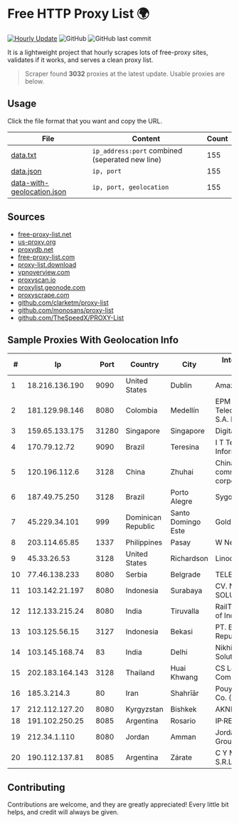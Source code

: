 
# Free HTTP Proxy List 🌍

[![Hourly Update](https://github.com/mertguvencli/http-proxy-list/actions/workflows/main.yml/badge.svg?branch=main)](https://github.com/mertguvencli/http-proxy-list/actions/workflows/main.yml)
![GitHub](https://img.shields.io/github/license/mertguvencli/http-proxy-list)
![GitHub last commit](https://img.shields.io/github/last-commit/mertguvencli/http-proxy-list)

It is a lightweight project that hourly scrapes lots of free-proxy sites, validates if it works, and serves a clean proxy list.


> Scraper found **3032** proxies at the latest update. Usable proxies are below.

## Usage

Click the file format that you want and copy the URL.


|File|Content|Count|
|----|-------|-----|
|[data.txt](https://raw.githubusercontent.com/mertguvencli/http-proxy-list/main/proxy-list/data.txt)|`ip_address:port` combined (seperated new line)|155|
|[data.json](https://raw.githubusercontent.com/mertguvencli/http-proxy-list/main/proxy-list/data.json)|`ip, port`|155|
|[data-with-geolocation.json](https://raw.githubusercontent.com/mertguvencli/http-proxy-list/main/proxy-list/data-with-geolocation.json)|`ip, port, geolocation`|155|

## Sources

* [free-proxy-list.net](https://free-proxy-list.net)
* [us-proxy.org](https://www.us-proxy.org)
* [proxydb.net](http://proxydb.net)
* [free-proxy-list.com](https://free-proxy-list.com/?page=&port=&type%5B%5D=http&type%5B%5D=https&up_time=0&search=Search)
* [proxy-list.download](https://www.proxy-list.download/HTTP)
* [vpnoverview.com](https://vpnoverview.com/privacy/anonymous-browsing/free-proxy-servers)
* [proxyscan.io](https://www.proxyscan.io)
* [proxylist.geonode.com](https://proxylist.geonode.com/api/proxy-list?limit=300&page=1&sort_by=lastChecked&sort_type=desc&protocols=http,https)
* [proxyscrape.com](https://api.proxyscrape.com/v2/?request=displayproxies&protocol=http&timeout=10000&country=all&ssl=all&anonymity=all)
* [github.com/clarketm/proxy-list](https://raw.githubusercontent.com/clarketm/proxy-list/master/proxy-list-raw.txt)
* [github.com/monosans/proxy-list](https://raw.githubusercontent.com/monosans/proxy-list/main/proxies/http.txt)
* [github.com/TheSpeedX/PROXY-List](https://raw.githubusercontent.com/TheSpeedX/PROXY-List/master/http.txt)


## Sample Proxies With Geolocation Info

|#|Ip|Port|Country|City|Internet Service Provider|
|-|--|----|-------|----|-------------------------|
|1|18.216.136.190|9090|United States|Dublin|Amazon.com, Inc.|
|2|181.129.98.146|8080|Colombia|Medellín|EPM Telecomunicaciones S.A. E.S.P.|
|3|159.65.133.175|31280|Singapore|Singapore|DigitalOcean, LLC|
|4|170.79.12.72|9090|Brazil|Teresina|I T Tecnologia e InformaÔÔo Ltda|
|5|120.196.112.6|3128|China|Zhuhai|China Mobile communications corporation|
|6|187.49.75.250|3128|Brazil|Porto Alegre|Sygo Internet|
|7|45.229.34.101|999|Dominican Republic|Santo Domingo Este|Gold Data C.A.|
|8|203.114.65.85|1337|Philippines|Pasay|W Network Inc.|
|9|45.33.26.53|3128|United States|Richardson|Linode, LLC|
|10|77.46.138.233|8080|Serbia|Belgrade|TELEKOM-SRBIJA|
|11|103.142.21.197|8080|Indonesia|Surabaya|CV. NATANETWORK SOLUTION|
|12|112.133.215.24|8080|India|Tiruvalla|RailTel Corporation of India Ltd.|
|13|103.125.56.15|3127|Indonesia|Bekasi|PT. Eka Mas Republik|
|14|103.145.168.74|83|India|Delhi|Nikhil Network Solution|
|15|202.183.164.143|3128|Thailand|Huai Khwang|CS Loxinfo Public Company Limited|
|16|185.3.214.3|80|Iran|Shahrīār|Pouya shabakeh Asr Co. (LTD.)|
|17|212.112.127.20|8080|Kyrgyzstan|Bishkek|AKNET Ltd.|
|18|191.102.250.25|8085|Argentina|Rosario|IP·RED|
|19|212.34.1.110|8080|Jordan|Amman|Jordan Telecom Group|
|20|190.112.137.81|8085|Argentina|Zárate|C Y M INTERNET S.R.L.|



## Contributing

Contributions are welcome, and they are greatly appreciated! Every
little bit helps, and credit will always be given.

